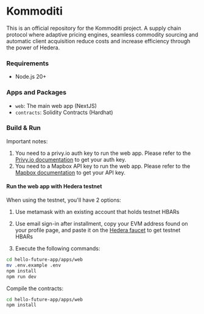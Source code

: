 # Kommoditi

This is an official repository for the Kommoditi project. A supply chain protocol where adaptive pricing engines, seamless commodity sourcing and automatic client acquisition reduce costs and increase efficiency through the power of Hedera.

### Requirements

- Node.js 20+

### Apps and Packages

- `web`: The main web app (NextJS)
- `contracts`: Solidity Contracts (Hardhat)

### Build & Run

Important notes: 

1. You need to a privy.io auth key to run the web app. Please refer to the [Privy.io documentation](https://docs.privy.io/) to get your auth key.
2. You need to a Mapbox API key to run the web app. Please refer to the [Mapbox documentation](https://docs.mapbox.com/help/getting-started/access-tokens/) to get your API key.

#### Run the web app with Hedera testnet

When using the testnet, you'll have 2 options:
1. Use metamask with an existing account that holds testnet HBARs
2. Use email sign-in after installment, copy your EVM address found on your profile page, and paste it on the [Hedera faucet](https://portal.hedera.com/faucet) to get testnet HBARs

3. Execute the following commands: 
```bash
cd hello-future-app/apps/web
mv .env.example .env 
npm install
npm run dev
```

Compile the contracts:

```bash
cd hello-future-app/apps/web
npm install
```
